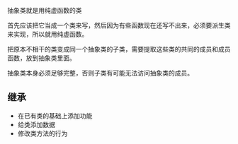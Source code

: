 抽象类就是用纯虚函数的类

首先应该把它当成一个类来写，然后因为有些函数现在还写不出来，必须要派生类来实现，所以就用纯虚函数。

把原本不相干的类变成同一个抽象类的子类，需要提取这些类的共同的成员和成员函数，放到抽象类里面。

抽象类本身必须足够完整，否则子类有可能无法访问抽象类的成员。





## 继承

- 在已有类的基础上添加功能
- 给类添加数据
- 修改类方法的行为

